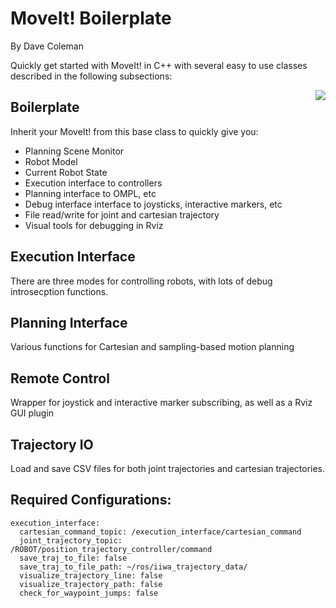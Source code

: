 # MoveIt! Boilerplate
By Dave Coleman

Quickly get started with MoveIt! in C++ with several easy to use classes described in the following subsections:

<img align="right" src="https://raw.githubusercontent.com/davetcoleman/moveit_boilerplate/master/docs/overview.png" />

## Boilerplate

Inherit your MoveIt! from this base class to quickly give you:

 - Planning Scene Monitor
 - Robot Model
 - Current Robot State
 - Execution interface to controllers
 - Planning interface to OMPL, etc
 - Debug interface interface to joysticks, interactive markers, etc
 - File read/write for joint and cartesian trajectory
 - Visual tools for debugging in Rviz

## Execution Interface

There are three modes for controlling robots, with lots of debug introsecption functions.

## Planning Interface

Various functions for Cartesian and sampling-based motion planning

## Remote Control

Wrapper for joystick and interactive marker subscribing, as well as a Rviz GUI plugin

## Trajectory IO

Load and save CSV files for both joint trajectories and cartesian trajectories.

## Required Configurations:

```
execution_interface:
  cartesian_command_topic: /execution_interface/cartesian_command
  joint_trajectory_topic: /ROBOT/position_trajectory_controller/command
  save_traj_to_file: false
  save_traj_to_file_path: ~/ros/iiwa_trajectory_data/
  visualize_trajectory_line: false
  visualize_trajectory_path: false
  check_for_waypoint_jumps: false
```
